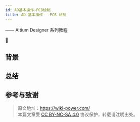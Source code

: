 ```yaml
---
id: AD基本操作-PCB绘制
title: AD 基本操作 - PCB 绘制
---
```


—— Altium Designer 系列教程

🚧

## 背景

## 总结

## 参考与致谢



> 原文地址：<https://wiki-power.com/>  
> 本篇文章受 [CC BY-NC-SA 4.0](https://creativecommons.org/licenses/by/4.0/deed.zh) 协议保护，转载请注明出处。


